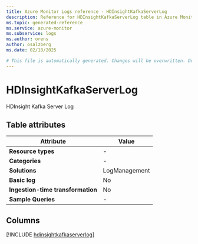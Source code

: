 ```yaml
---
title: Azure Monitor Logs reference - HDInsightKafkaServerLog
description: Reference for HDInsightKafkaServerLog table in Azure Monitor Logs.
ms.topic: generated-reference
ms.service: azure-monitor
ms.subservice: logs
ms.author: orens
author: osalzberg
ms.date: 02/18/2025

# This file is automatically generated. Changes will be overwritten. Do not change this file directly.
---
```


# HDInsightKafkaServerLog

HDInsight Kafka Server Log


## Table attributes

|Attribute|Value|
|---|---|
|**Resource types**|-|
|**Categories**|-|
|**Solutions**| LogManagement|
|**Basic log**|No|
|**Ingestion-time transformation**|No|
|**Sample Queries**|-|



## Columns
  
[!INCLUDE [hdinsightkafkaserverlog](~/reusable-content/ce-skilling/azure/includes/azure-monitor/reference/tables/hdinsightkafkaserverlog-include.md)]
